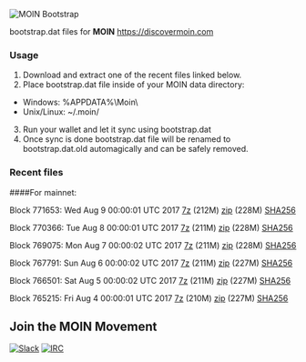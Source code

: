 ![MOIN Bootstrap](https://i.imgur.com/KjM1jMp.jpg)

bootstrap.dat files for **MOIN** https://discovermoin.com

### Usage

1. Download and extract one of the recent files linked below.
2. Place bootstrap.dat file inside of your MOIN data directory:
 - Windows: %APPDATA%\Moin\
 - Unix/Linux: ~/.moin/
3. Run your wallet and let it sync using bootstrap.dat
4. Once sync is done bootstrap.dat file will be renamed to bootstrap.dat.old automagically and can be safely removed.


### Recent files

####For mainnet:

Block 771653: Wed Aug  9 00:00:01 UTC 2017 [7z](https://transfer.sh/oHTBJ/bootstrap.dat.20170809.7z) (212M) [zip](https://transfer.sh/zlb7x/bootstrap.dat.20170809.zip) (228M) [SHA256](https://transfer.sh/1tBAw/sha256.txt)

Block 770366: Tue Aug  8 00:00:01 UTC 2017 [7z](https://transfer.sh/amvD2/bootstrap.dat.20170808.7z) (211M) [zip](https://transfer.sh/mxt8G/bootstrap.dat.20170808.zip) (228M) [SHA256](https://transfer.sh/143oRI/sha256.txt)

Block 769075: Mon Aug  7 00:00:02 UTC 2017 [7z](https://transfer.sh/iRJaN/bootstrap.dat.20170807.7z) (211M) [zip](https://transfer.sh/IfknA/bootstrap.dat.20170807.zip) (228M) [SHA256](https://transfer.sh/z99ni/sha256.txt)

Block 767791: Sun Aug  6 00:00:02 UTC 2017 [7z](https://transfer.sh/G78FL/bootstrap.dat.20170806.7z) (211M) [zip](https://transfer.sh/Q0uVm/bootstrap.dat.20170806.zip) (227M) [SHA256](https://transfer.sh/6vDlQ/sha256.txt)

Block 766501: Sat Aug  5 00:00:02 UTC 2017 [7z](https://transfer.sh/qE72Y/bootstrap.dat.20170805.7z) (211M) [zip](https://transfer.sh/JBHe6/bootstrap.dat.20170805.zip) (227M) [SHA256](https://transfer.sh/11bbN5/sha256.txt)

Block 765215: Fri Aug  4 00:00:01 UTC 2017 [7z](https://transfer.sh/7hUF4/bootstrap.dat.20170804.7z) (210M) [zip](https://transfer.sh/29yyF/bootstrap.dat.20170804.zip) (227M) [SHA256](https://transfer.sh/Omk8m/sha256.txt)

## Join the MOIN Movement

[![Slack](https://i.imgur.com/Xy0IEJN.png)](https://discovermoin.herokuapp.com)
[![IRC](http://i.imgur.com/amUnKGQ.png)](https://kiwiirc.com/client/irc.freenode.net/#moin-crypto)
